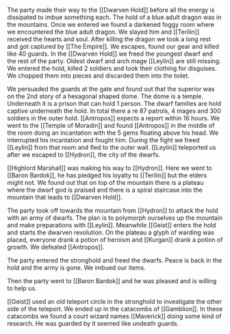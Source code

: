 The party made their way to the [[Dwarven Hold]] before all the energy is dissipated to imbue something each. The hold of a blue adult dragon was in the mountains. Once we entered we found a darkened foggy room where we encountered the blue adult dragon. We slayed him and [[Terilin]] received the hearts and soul. After killing the dragon we took a long rest and got captured  by [[The Empire]]. We escapes, found our gear and killed like 40 guards. In the [[Dwarven Hold]] we freed the youngest dwarf and the rest of the party. Oldest dwarf and arch mage [[Leylin]] are still missing. We entered the hold, killed 2 soldiers and took their clothing for disguises. We chopped them into pieces and discarded them into the toilet.

We persuaded the guards at the gate and found out that the superior was on the 2nd story of a hexagonal shaped dome. The dome is a temple. Underneath it is a prison that can hold 1 person. The dwarf families are hold captive underneath the hold. In total there a re 87 patrols, 4 mages and 300 soldiers in the outer hold. [[Antropos]] expects a report within 16 hours. We went to the [[Temple of Moradin]] and found [[Antropos]] in the middle of the room doing an incantation with the 5 gems floating above his head. We interrupted his incantation and fought him. During the fight we freed [[Leylin]] from that room and fled to the outer wall. [[Leylin]] teleported us after we escaped to [[Hydron]], the city of the dwarfs. 

[[Highlord Marshall]] was making his way to [[Hydron]]. Here we went to [[Baron Bardok]], he has pledged his loyalty to [[Terilin]] but the elders might not. We found out that on top of the mountain there is a plateau where the dwarf god is praised and there is a spiral staircase into the mountain that leads to [[Dwarven Hold]]. 

The party took off towards the mountain from [[Hydron]] to attack the hold with an army of dwarfs. The plan is to polymorph ourselves up the mountain and make preparations with [[Leylin]]. Meanwhile [[Geist]] enters the hold and starts the dwarven revolution. On the plateau a glyph of warding was placed, everyone drank a potion of heroism and [[Kurgan]] drank a potion of growth. We defeated [[Antropos]].

The party entered the stronghold and freed the dwarfs. Peace is back in the hold and the army is gone. We imbued our items.

Then the party went to [[Baron Bardok]] and he was pleased and is willing to help us.

[[Geist]] used an old teleport circle in the stronghold to investigate the other side of the teleport. We ended up in the catacombs of [[Gamblion]]. In these catacombs we found a court wizard names [[Maverick]] doing some kind of research. He was guarded by it seemed like undeath guards. 